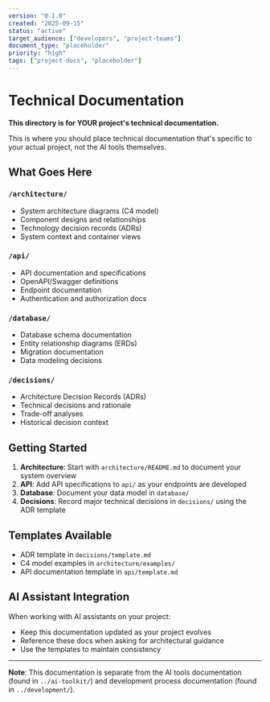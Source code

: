 ```yaml
---
version: "0.1.0"
created: "2025-09-15"
status: "active"
target_audience: ["developers", "project-teams"]
document_type: "placeholder"
priority: "high"
tags: ["project-docs", "placeholder"]
---
```


# Technical Documentation

**This directory is for YOUR project's technical documentation.**

This is where you should place technical documentation that's specific to your actual project, not the AI tools themselves.

## What Goes Here

### `/architecture/`
- System architecture diagrams (C4 model)
- Component designs and relationships
- Technology decision records (ADRs)
- System context and container views

### `/api/`
- API documentation and specifications
- OpenAPI/Swagger definitions
- Endpoint documentation
- Authentication and authorization docs

### `/database/`
- Database schema documentation
- Entity relationship diagrams (ERDs)
- Migration documentation
- Data modeling decisions

### `/decisions/`
- Architecture Decision Records (ADRs)
- Technical decisions and rationale
- Trade-off analyses
- Historical decision context

## Getting Started

1. **Architecture**: Start with `architecture/README.md` to document your system overview
2. **API**: Add API specifications to `api/` as your endpoints are developed
3. **Database**: Document your data model in `database/`
4. **Decisions**: Record major technical decisions in `decisions/` using the ADR template

## Templates Available

- ADR template in `decisions/template.md`
- C4 model examples in `architecture/examples/`
- API documentation template in `api/template.md`

## AI Assistant Integration

When working with AI assistants on your project:
- Keep this documentation updated as your project evolves
- Reference these docs when asking for architectural guidance
- Use the templates to maintain consistency

---

**Note**: This documentation is separate from the AI tools documentation (found in `../ai-toolkit/`) and development process documentation (found in `../development/`).